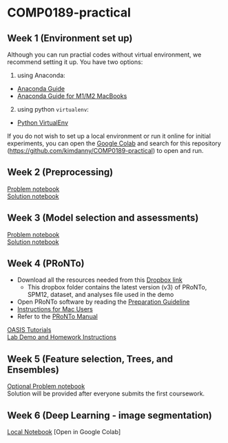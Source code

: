 # COMP0189-practical

## Week 1 (Environment set up)
Although you can run practial codes without virtual environment, we recommend setting it up.
You have two options:

1) using Anaconda:  
- [Anaconda Guide](https://github.com/kimdanny/COMP0189-practical/blob/main/Week-01/Anaconda.md)
- [Anaconda Guide for M1/M2 MacBooks](https://github.com/kimdanny/COMP0189-practical/blob/main/Week-01/Anaconda_for_M1.md)

2) using python `virtualenv`:  
- [Python VirtualEnv](https://github.com/kimdanny/COMP0189-practical/blob/main/Week-01/Virtualenv.md)

If you do not wish to set up a local environment or run it online for initial experiments, you can open the [Google Colab](https://colab.research.google.com) and search for this repository (https://github.com/kimdanny/COMP0189-practical) to open and run.


## Week 2 (Preprocessing)
[Problem notebook](https://github.com/kimdanny/COMP0189-practical/blob/main/Week-02/week2-problem.ipynb)  
[Solution notebook](https://github.com/kimdanny/COMP0189-practical/blob/main/Week-02/week2-solution.ipynb)


## Week 3 (Model selection and assessments)
[Problem notebook](https://github.com/kimdanny/COMP0189-practical/blob/main/Week-03/week3-problem.ipynb)  
[Solution notebook](https://github.com/kimdanny/COMP0189-practical/blob/main/Week-03/week3-solution.ipynb)


## Week 4 (PRoNTo)
- Download all the resources needed from this [Dropbox link](https://www.dropbox.com/sh/xx00oef3p4yo5na/AAA3aJlrUs-PcYfLsrpRCAU3a?dl=0)
    - This dropbox folder contains the latest version (v3) of PRoNTo, SPM12, dataset, and analyses file used in the demo  
- Open PRoNTo software by reading the [Preparation Guideline](https://github.com/kimdanny/COMP0189-practical/blob/main/Week-04/PRoNTo-Preparation.pdf)  
- [Instructions for Mac Users](https://github.com/kimdanny/COMP0189-practical/blob/main/Week-04/instructions-for-mac.md)  
- Refer to the [PRoNTo Manual](https://github.com/kimdanny/COMP0189-practical/blob/main/Week-04/prt-manual.pdf)


[OASIS Tutorials](https://github.com/kimdanny/COMP0189-practical/blob/main/Week-04/OASIS-tutorials.pdf)  
[Lab Demo and Homework Instructions](https://github.com/kimdanny/COMP0189-practical/blob/main/Week-04/week4-problem.md)


## Week 5 (Feature selection, Trees, and Ensembles)
[Optional Problem notebook](https://github.com/kimdanny/COMP0189-practical/blob/main/Week-05/week5-problem.ipynb)  
Solution will be provided after everyone submits the first coursework.  

## Week 6 (Deep Learning - image segmentation)
[Local Notebook](https://github.com/kimdanny/COMP0189-practical/blob/main/Week-06/deepglobe_land_cover_classification.ipynb)
[Open in Google Colab]